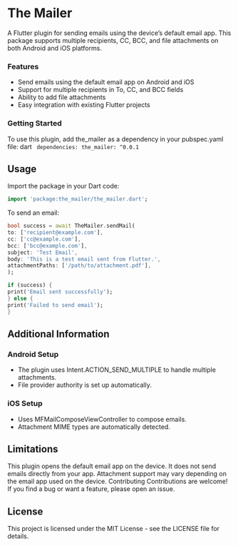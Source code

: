 # The Mailer
A Flutter plugin for sending emails using the device’s default email app. This package supports multiple recipients, CC, BCC, and file attachments on both Android and iOS platforms.

### Features
- Send emails using the default email app on Android and iOS
- Support for multiple recipients in To, CC, and BCC fields
- Ability to add file attachments
- Easy integration with existing Flutter projects

### Getting Started
To use this plugin, add the_mailer as a dependency in your pubspec.yaml file:
dart ```
dependencies:
 the_mailer: ^0.0.1```

## Usage
Import the package in your Dart code:
```dart 
import 'package:the_mailer/the_mailer.dart';
```

To send an email:
```dart
bool success = await TheMailer.sendMail(
to: ['recipient@example.com'],
cc: ['cc@example.com'],
bcc: ['bcc@example.com'],
subject: 'Test Email',
body: 'This is a test email sent from Flutter.',
attachmentPaths: ['/path/to/attachment.pdf'],
);

if (success) {
print('Email sent successfully');
} else {
print('Failed to send email');
}
```

## Additional Information
### Android Setup
- The plugin uses Intent.ACTION_SEND_MULTIPLE to handle multiple attachments.
- File provider authority is set up automatically.

### iOS Setup
- Uses MFMailComposeViewController to compose emails.
- Attachment MIME types are automatically detected.

## Limitations
This plugin opens the default email app on the device. It does not send emails directly from your app.
Attachment support may vary depending on the email app used on the device.
Contributing
Contributions are welcome! If you find a bug or want a feature, please open an issue.

## License
This project is licensed under the MIT License - see the LICENSE file for details.